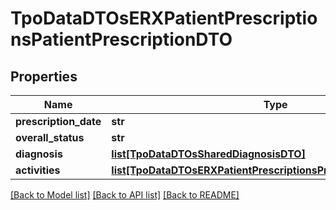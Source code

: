 # TpoDataDTOsERXPatientPrescriptionsPatientPrescriptionDTO

## Properties
Name | Type | Description | Notes
------------ | ------------- | ------------- | -------------
**prescription_date** | **str** |  | [optional] 
**overall_status** | **str** |  | [optional] 
**diagnosis** | [**list[TpoDataDTOsSharedDiagnosisDTO]**](TpoDataDTOsSharedDiagnosisDTO.md) |  | [optional] 
**activities** | [**list[TpoDataDTOsERXPatientPrescriptionsPrescriptionActivityDTO]**](TpoDataDTOsERXPatientPrescriptionsPrescriptionActivityDTO.md) |  | [optional] 

[[Back to Model list]](../README.md#documentation-for-models) [[Back to API list]](../README.md#documentation-for-api-endpoints) [[Back to README]](../README.md)

